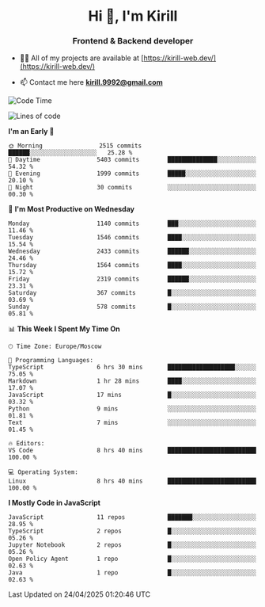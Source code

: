 <h1 align="center">Hi 👋, I'm Kirill</h1>
<h3 align="center">Frontend & Backend developer</h3>

- 👨‍💻 All of my projects are available at [https://kirill-web.dev/](https://kirill-web.dev/)

- 📫 Contact me here **kirill.9992@gmail.com**











<!--START_SECTION:waka-->
![Code Time](http://img.shields.io/badge/Code%20Time-2%2C222%20hrs%2043%20mins-blue)

![Lines of code](https://img.shields.io/badge/From%20Hello%20World%20I%27ve%20Written-5.6%20million%20lines%20of%20code-blue)

**I'm an Early 🐤** 

```text
🌞 Morning                2515 commits        ██████░░░░░░░░░░░░░░░░░░░   25.28 % 
🌆 Daytime                5403 commits        ██████████████░░░░░░░░░░░   54.32 % 
🌃 Evening                1999 commits        █████░░░░░░░░░░░░░░░░░░░░   20.10 % 
🌙 Night                  30 commits          ░░░░░░░░░░░░░░░░░░░░░░░░░   00.30 % 
```
📅 **I'm Most Productive on Wednesday** 

```text
Monday                   1140 commits        ███░░░░░░░░░░░░░░░░░░░░░░   11.46 % 
Tuesday                  1546 commits        ████░░░░░░░░░░░░░░░░░░░░░   15.54 % 
Wednesday                2433 commits        ██████░░░░░░░░░░░░░░░░░░░   24.46 % 
Thursday                 1564 commits        ████░░░░░░░░░░░░░░░░░░░░░   15.72 % 
Friday                   2319 commits        ██████░░░░░░░░░░░░░░░░░░░   23.31 % 
Saturday                 367 commits         █░░░░░░░░░░░░░░░░░░░░░░░░   03.69 % 
Sunday                   578 commits         █░░░░░░░░░░░░░░░░░░░░░░░░   05.81 % 
```


📊 **This Week I Spent My Time On** 

```text
🕑︎ Time Zone: Europe/Moscow

💬 Programming Languages: 
TypeScript               6 hrs 30 mins       ███████████████████░░░░░░   75.05 % 
Markdown                 1 hr 28 mins        ████░░░░░░░░░░░░░░░░░░░░░   17.07 % 
JavaScript               17 mins             █░░░░░░░░░░░░░░░░░░░░░░░░   03.32 % 
Python                   9 mins              ░░░░░░░░░░░░░░░░░░░░░░░░░   01.81 % 
Text                     7 mins              ░░░░░░░░░░░░░░░░░░░░░░░░░   01.45 % 

🔥 Editors: 
VS Code                  8 hrs 40 mins       █████████████████████████   100.00 % 

💻 Operating System: 
Linux                    8 hrs 40 mins       █████████████████████████   100.00 % 
```

**I Mostly Code in JavaScript** 

```text
JavaScript               11 repos            ███████░░░░░░░░░░░░░░░░░░   28.95 % 
TypeScript               2 repos             █░░░░░░░░░░░░░░░░░░░░░░░░   05.26 % 
Jupyter Notebook         2 repos             █░░░░░░░░░░░░░░░░░░░░░░░░   05.26 % 
Open Policy Agent        1 repo              █░░░░░░░░░░░░░░░░░░░░░░░░   02.63 % 
Java                     1 repo              █░░░░░░░░░░░░░░░░░░░░░░░░   02.63 % 
```




 Last Updated on 24/04/2025 01:20:46 UTC
<!--END_SECTION:waka-->
